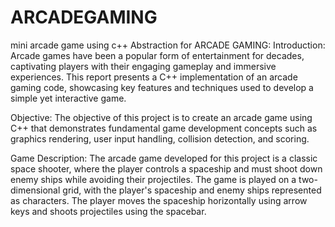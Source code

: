# ARCADEGAMING
mini arcade game using c++
Abstraction for ARCADE GAMING:
Introduction:
Arcade games have been a popular form of entertainment for decades, captivating players with their engaging gameplay and immersive experiences. This report presents a C++ implementation of an arcade gaming code, showcasing key features and techniques used to develop a simple yet interactive game.

Objective:
The objective of this project is to create an arcade game using C++ that demonstrates fundamental game development concepts such as graphics rendering, user input handling, collision detection, and scoring.

Game Description:
The arcade game developed for this project is a classic space shooter, where the player controls a spaceship and must shoot down enemy ships while avoiding their projectiles. The game is played on a two-dimensional grid, with the player's spaceship and enemy ships represented as characters. The player moves the spaceship horizontally using arrow keys and shoots projectiles using the spacebar.

